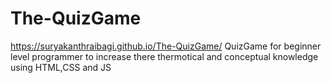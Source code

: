 # The-QuizGame
https://suryakanthraibagi.github.io/The-QuizGame/
QuizGame for beginner level programmer to increase there thermotical and conceptual  knowledge using HTML,CSS and JS
